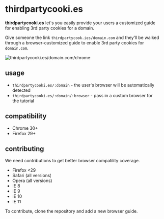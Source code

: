 # thirdpartycooki.es

**thirdpartycooki.es** let's you easily provide your users a customized guide for enabling 3rd party cookies for a domain.

Give someone the link `thirdpartycook.ies/domain.com` and they'll be walked through a browser-customized guide to enable 3rd party cookies for `domain.com`.

![thirdpartycooki.es/domain.com/chrome](https://www.dropbox.com/meta_dl/eyJzdWJfcGF0aCI6ICIiLCAidGVzdF9saW5rIjogZmFsc2UsICJzZXJ2ZXIiOiAiZGwuZHJvcGJveHVzZXJjb250ZW50LmNvbSIsICJpdGVtX2lkIjogbnVsbCwgImlzX2RpciI6IGZhbHNlLCAidGtleSI6ICI0ZW9qNWQxdXFiNWYyMHIifQ/AAIxFST8cVgDBbuSwe0G9VmWjZF-F6-sYChzAK6oOBhb-w?dl=1)

## usage

* `thirdpartycooki.es/:domain` - the user's browser will be automatically detected
* `thirdpartycooki.es/:domain/:browser` - pass in a custom browser for the tutorial

## compatibility

* Chrome 30+
* Firefox 29+

## contributing

We need contributions to get better browser compatility coverage.

* Firefox <29
* Safari (all versions)
* Opera (all versions)
* IE 8
* IE 9
* IE 10
* IE 11

To contribute, clone the repository and add a new browser guide.